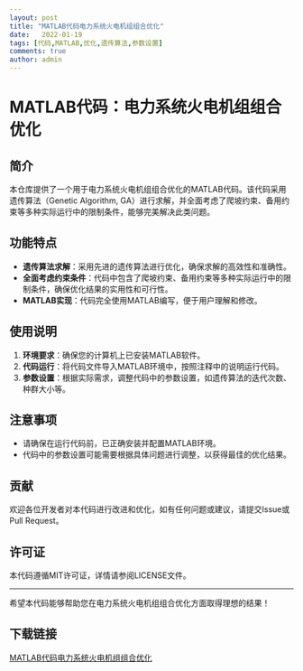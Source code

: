 ```yaml
---
layout: post
title: "MATLAB代码电力系统火电机组组合优化"
date:   2022-01-19
tags: [代码,MATLAB,优化,遗传算法,参数设置]
comments: true
author: admin
---
```

# MATLAB代码：电力系统火电机组组合优化

## 简介

本仓库提供了一个用于电力系统火电机组组合优化的MATLAB代码。该代码采用遗传算法（Genetic Algorithm, GA）进行求解，并全面考虑了爬坡约束、备用约束等多种实际运行中的限制条件，能够完美解决此类问题。

## 功能特点

- **遗传算法求解**：采用先进的遗传算法进行优化，确保求解的高效性和准确性。
- **全面考虑约束条件**：代码中包含了爬坡约束、备用约束等多种实际运行中的限制条件，确保优化结果的实用性和可行性。
- **MATLAB实现**：代码完全使用MATLAB编写，便于用户理解和修改。

## 使用说明

1. **环境要求**：确保您的计算机上已安装MATLAB软件。
2. **代码运行**：将代码文件导入MATLAB环境中，按照注释中的说明运行代码。
3. **参数设置**：根据实际需求，调整代码中的参数设置，如遗传算法的迭代次数、种群大小等。

## 注意事项

- 请确保在运行代码前，已正确安装并配置MATLAB环境。
- 代码中的参数设置可能需要根据具体问题进行调整，以获得最佳的优化结果。

## 贡献

欢迎各位开发者对本代码进行改进和优化，如有任何问题或建议，请提交Issue或Pull Request。

## 许可证

本代码遵循MIT许可证，详情请参阅LICENSE文件。

---

希望本代码能够帮助您在电力系统火电机组组合优化方面取得理想的结果！

## 下载链接

[MATLAB代码电力系统火电机组组合优化](https://pan.quark.cn/s/8443e04d473e)
